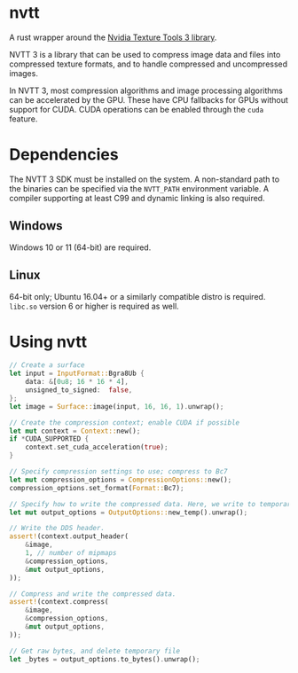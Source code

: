 # nvtt

A rust wrapper around the [Nvidia Texture Tools 3 library](https://developer.nvidia.com/gpu-accelerated-texture-compression).

NVTT 3 is a library that can be used to compress image data and files into compressed texture formats, and to handle compressed and uncompressed images.

In NVTT 3, most compression algorithms and image processing algorithms can be accelerated by the GPU. These have CPU fallbacks for GPUs without support for CUDA. CUDA operations can be enabled through the `cuda` feature.

# Dependencies

The NVTT 3 SDK must be installed on the system. A non-standard path to the binaries can be specified via the `NVTT_PATH` environment variable. A compiler supporting at least C99 and dynamic linking is also required.

## Windows

Windows 10 or 11 (64-bit) are required.

## Linux

64-bit only; Ubuntu 16.04+ or a similarly compatible distro is required. `libc.so` version 6 or higher is required as well.

# Using nvtt

``` rust
// Create a surface
let input = InputFormat::Bgra8Ub {
    data: &[0u8; 16 * 16 * 4],
    unsigned_to_signed:  false,
};
let image = Surface::image(input, 16, 16, 1).unwrap();

// Create the compression context; enable CUDA if possible
let mut context = Context::new();
if *CUDA_SUPPORTED {
    context.set_cuda_acceleration(true);
}

// Specify compression settings to use; compress to Bc7
let mut compression_options = CompressionOptions::new();
compression_options.set_format(Format::Bc7);

// Specify how to write the compressed data. Here, we write to temporary file.
let mut output_options = OutputOptions::new_temp().unwrap();

// Write the DDS header.
assert!(context.output_header(
    &image,
    1, // number of mipmaps
    &compression_options,
    &mut output_options,
));

// Compress and write the compressed data.
assert!(context.compress(
    &image,
    &compression_options,
    &mut output_options,
));

// Get raw bytes, and delete temporary file
let _bytes = output_options.to_bytes().unwrap();
```
